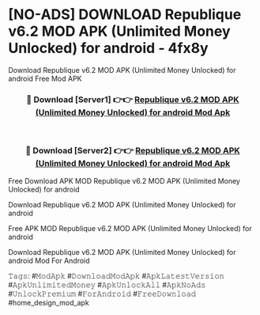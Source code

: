 # [NO-ADS] DOWNLOAD Republique v6.2 MOD APK (Unlimited Money Unlocked) for android - 4fx8y
Download Republique v6.2 MOD APK (Unlimited Money Unlocked) for android Free Mod APK

<div align="center">
<h3>🔴 Download [Server1] 👉👉 <a href="https://apk-comot.site?title=Republique_v6.2_MOD_APK_(Unlimited_Money_Unlocked)_for_android">Republique v6.2 MOD APK (Unlimited Money Unlocked) for android Mod Apk</a></h3><br>

<h3>🔴 Download [Server2] 👉👉 <a href="https://apk-comot.site?title=Republique_v6.2_MOD_APK_(Unlimited_Money_Unlocked)_for_android">Republique v6.2 MOD APK (Unlimited Money Unlocked) for android Mod Apk</a></h3>
</div>


Free Download APK MOD Republique v6.2 MOD APK (Unlimited Money Unlocked) for android

Download Republique v6.2 MOD APK (Unlimited Money Unlocked) for android 

Free APK MOD Republique v6.2 MOD APK (Unlimited Money Unlocked) for android 

Download Republique v6.2 MOD APK (Unlimited Money Unlocked) for android Mod For Android

𝚃𝚊𝚐𝚜: #𝙼𝚘𝚍𝙰𝚙𝚔 #𝙳𝚘𝚠𝚗𝚕𝚘𝚊𝚍𝙼𝚘𝚍𝙰𝚙𝚔 #𝙰𝚙𝚔𝙻𝚊𝚝𝚎𝚜𝚝𝚅𝚎𝚛𝚜𝚒𝚘𝚗 #𝙰𝚙𝚔𝚄𝚗𝚕𝚒𝚖𝚒𝚝𝚎𝚍𝙼𝚘𝚗𝚎𝚢 #𝙰𝚙𝚔𝚄𝚗𝚕𝚘𝚌𝚔𝙰𝚕𝚕 #𝙰𝚙𝚔𝙽𝚘𝙰𝚍𝚜 #𝚄𝚗𝚕𝚘𝚌𝚔𝙿𝚛𝚎𝚖𝚒𝚞𝚖 #𝙵𝚘𝚛𝙰𝚗𝚍𝚛𝚘𝚒𝚍 #𝙵𝚛𝚎𝚎𝙳𝚘𝚠𝚗𝚕𝚘𝚊𝚍 #home_design_mod_apk